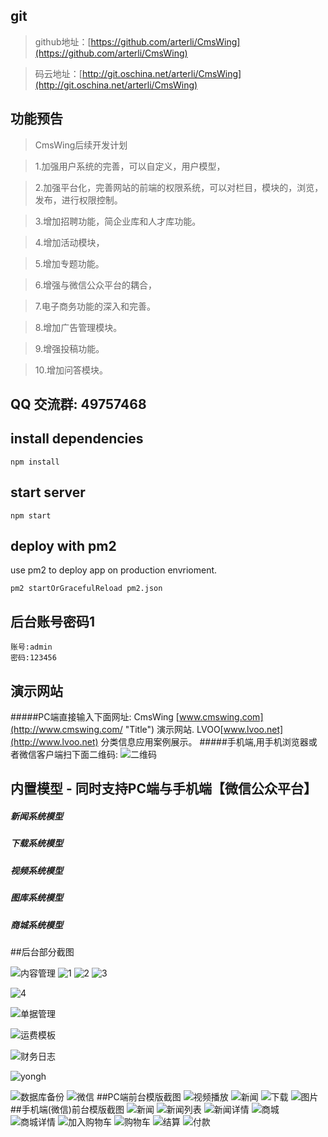 ## git

> github地址：[https://github.com/arterli/CmsWing](https://github.com/arterli/CmsWing)

> 码云地址：[http://git.oschina.net/arterli/CmsWing](http://git.oschina.net/arterli/CmsWing)

## 功能预告
>CmsWing后续开发计划

>1.加强用户系统的完善，可以自定义，用户模型，

>2.加强平台化，完善网站的前端的权限系统，可以对栏目，模块的，浏览，发布，进行权限控制。

>3.增加招聘功能，简企业库和人才库功能。

>4.增加活动模块，

>5.增加专题功能。

>6.增强与微信公众平台的耦合，

>7.电子商务功能的深入和完善。

>8.增加广告管理模块。

>9.增强投稿功能。

>10.增加问答模块。

## QQ 交流群: 49757468

## install dependencies

```
npm install
```
## start server
```
npm start
```

## deploy with pm2

use pm2 to deploy app on production envrioment.

```
pm2 startOrGracefulReload pm2.json
```
## 后台账号密码1
```
账号:admin
密码:123456
```
## 演示网站
#####PC端直接输入下面网址:
CmsWing [www.cmswing.com](http://www.cmswing.com/ "Title") 演示网站.
LVOO[www.lvoo.net](http://www.lvoo.net) 分类信息应用案例展示。
#####手机端,用手机浏览器或者微信客户端扫下面二维码:
![二维码](http://data.cmswing.com/1C30EFE7-A0DD-474B-88B5-4AD2270C422E.png)
## 内置模型 - 同时支持PC端与手机端【微信公众平台】
##### 新闻系统模型 
##### 下载系统模型 
##### 视频系统模型
##### 图库系统模型
##### 商城系统模型

##后台部分截图

![内容管理](http://data.cmswing.com/%E5%86%85%E5%AE%B9%E7%AE%A1%E7%90%86%20%20%20CmsWing%E5%86%85%E5%AE%B9%E7%AE%A1%E7%90%86%E6%A1%86%E6%9E%B6.png?imageView2/2/w/973)
![1](http://7xt6v5.com2.z0.glb.clouddn.com/3.png?imageView2/2/w/973)
![2](http://7xt6v5.com2.z0.glb.clouddn.com/4.png?imageView2/2/w/973)
![3](http://7xt6v5.com2.z0.glb.clouddn.com/%E6%94%AF%E4%BB%98%E7%AE%A1%E7%90%86.png?imageView2/2/w/973)

![4](http://data.cmswing.com/%E7%81%AB%E7%8B%90%E6%88%AA%E5%9B%BE_2016-05-20T09-54-05.757Z.png?imageView2/2/w/973)

![单据管理](http://7xt6v5.com2.z0.glb.clouddn.com/%E6%94%B6%E6%AC%BE%E5%8D%95%20%20%20CmsWing%E5%86%85%E5%AE%B9%E7%AE%A1%E7%90%86%E6%A1%86%E6%9E%B6.png?imageView2/2/w/973)

![运费模板](http://7xt6v5.com2.z0.glb.clouddn.com/%E8%BF%90%E8%B4%B9%E6%A8%A1%E6%9D%BF%20%20%20CmsWing%E5%86%85%E5%AE%B9%E7%AE%A1%E7%90%86%E6%A1%86%E6%9E%B6.png?imageView2/2/w/973)

![财务日志](http://7xt6v5.com2.z0.glb.clouddn.com/%E8%B4%A2%E5%8A%A1%E6%97%A5%E5%BF%97%20%20%20CmsWing%E5%86%85%E5%AE%B9%E7%AE%A1%E7%90%86%E6%A1%86%E6%9E%B6.png?imageView2/2/w/973)

![yongh](http://7xt6v5.com2.z0.glb.clouddn.com/%E8%B4%A2%E5%8A%A1%E6%97%A5%E5%BF%97%20%20%20CmsWing%E5%86%85%E5%AE%B9%E7%AE%A1%E7%90%86%E6%A1%86%E6%9E%B6.png?imageView2/2/w/973)

![数据库备份](http://7xt6v5.com2.z0.glb.clouddn.com/%E5%A4%87%E4%BB%BD%E6%95%B0%E6%8D%AE%E5%BA%93%20%20%20CmsWing%E5%86%85%E5%AE%B9%E7%AE%A1%E7%90%86%E6%A1%86%E6%9E%B6.png?imageView2/2/w/973)
![微信](http://data.cmswing.com/%E7%81%AB%E7%8B%90%E6%88%AA%E5%9B%BE_2016-05-20T09-51-31.869Z.png?imageView2/2/w/973)
##PC端前台模版截图
![视频播放](http://data.cmswing.com/%E5%B1%8F%E5%B9%95%E5%BF%AB%E7%85%A7%202016-06-08%20%E4%B8%8B%E5%8D%887.22.26%E5%89%AF%E6%9C%AC.png?imageView2/2/w/973)
![新闻](http://data.cmswing.com/%E7%81%AB%E7%8B%90%E6%88%AA%E5%9B%BE_2016-05-20T09-30-46.326Z.png?imageView2/2/w/973)
![下载](http://data.cmswing.com/%E7%81%AB%E7%8B%90%E6%88%AA%E5%9B%BE_2016-05-26T04-53-55.185Z.png?imageView2/2/w/973)
![图片](http://data.cmswing.com/%E7%81%AB%E7%8B%90%E6%88%AA%E5%9B%BE_2016-06-02T11-41-36.639Z.png?imageView2/2/w/973)
##手机端(微信)前台模版截图
![新闻](http://data.cmswing.com/Screenshot_2016-05-26-13-17-28.png?imageView2/0/w/500)
![新闻列表](http://data.cmswing.com/Screenshot_2016-05-26-13-17-36.png?imageView2/0/w/500)
![新闻详情](http://data.cmswing.com/Screenshot_2016-05-26-13-17-47.png?imageView2/0/w/500)
![商城](http://data.cmswing.com/Screenshot_2016-05-26-13-18-19.png?imageView2/0/w/500)
![商城详情](http://data.cmswing.com/Screenshot_2016-05-26-13-18-32.png?imageView2/0/w/500)
![加入购物车](http://data.cmswing.com/Screenshot_2016-05-26-13-18-36.png?imageView2/0/w/500)
![购物车](http://data.cmswing.com/Screenshot_2016-05-26-13-19-03.png?imageView2/0/w/500)
![结算](http://data.cmswing.com/Screenshot_2016-05-26-13-19-10.png?imageView2/0/w/500)
![付款](http://data.cmswing.com/Screenshot_2016-05-26-13-19-19.png?imageView2/0/w/500)

